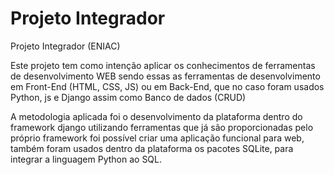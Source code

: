 # Projeto Integrador


Projeto Integrador (ENIAC)

Este projeto tem como intenção aplicar os conhecimentos de ferramentas de desenvolvimento WEB
sendo essas as ferramentas de desenvolvimento em Front-End (HTML, CSS, JS)
ou em Back-End, que no caso foram usados Python, js e Django
assim como Banco de dados (CRUD)

A metodologia aplicada foi o desenvolvimento da plataforma dentro do framework django
utilizando ferramentas que já são proporcionadas pelo próprio framework foi possível criar uma aplicação funcional para web,
também foram usados dentro da plataforma os pacotes SQLite, para integrar a linguagem Python ao SQL.
